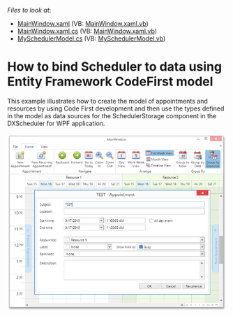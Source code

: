 <!-- default file list -->
*Files to look at*:

* [MainWindow.xaml](./CS/DXSchedulerGettingStarted/MainWindow.xaml) (VB: [MainWindow.xaml.vb](./VB/DXSchedulerGettingStarted/MainWindow.xaml.vb))
* [MainWindow.xaml.cs](./CS/DXSchedulerGettingStarted/MainWindow.xaml.cs) (VB: [MainWindow.xaml.vb](./VB/DXSchedulerGettingStarted/MainWindow.xaml.vb))
* [MySchedulerModel.cs](./CS/DXSchedulerGettingStarted/MySchedulerModel.cs) (VB: [MySchedulerModel.vb](./VB/DXSchedulerGettingStarted/MySchedulerModel.vb))
<!-- default file list end -->
# How to bind Scheduler to data using Entity Framework CodeFirst model


<p>This example illustrates how to create the model of appointments and resources by using Code First development and then use the types defined in the model as data sources for the SchedulerStorage component in the DXScheduler for WPF application.<br /><br /><img src="https://raw.githubusercontent.com/DevExpress-Examples/how-to-bind-scheduler-to-data-using-entity-framework-codefirst-model-e4115/14.2.3+/media/73159094-cbed-11e4-80bf-00155d62480c.png"></p>

<br/>



